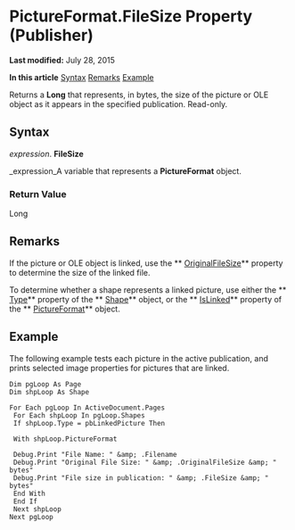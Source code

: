 
# PictureFormat.FileSize Property (Publisher)

 **Last modified:** July 28, 2015

 **In this article**
 [Syntax](#sectionSection0)
 [Remarks](#sectionSection1)
 [Example](#sectionSection2)


Returns a  **Long** that represents, in bytes, the size of the picture or OLE object as it appears in the specified publication. Read-only.


## Syntax
<a name="sectionSection0"> </a>

 _expression_. **FileSize**

 _expression_A variable that represents a  **PictureFormat** object.


### Return Value

Long


## Remarks
<a name="sectionSection1"> </a>

If the picture or OLE object is linked, use the  ** [OriginalFileSize](30704f2a-d739-7f14-d69a-73ab1f5ab8f3.md)** property to determine the size of the linked file.

To determine whether a shape represents a linked picture, use either the  ** [Type](bb712dd4-5d81-10e0-9b4c-4af6a09a3c71.md)** property of the ** [Shape](666cb7f0-62a8-f419-9838-007ef29506ee.md)** object, or the ** [IsLinked](2215cee8-864d-7228-8692-a428385d2be2.md)** property of the ** [PictureFormat](aa30ea9d-b91f-acdf-2e60-8a9f506f28b4.md)** object.


## Example
<a name="sectionSection2"> </a>

The following example tests each picture in the active publication, and prints selected image properties for pictures that are linked.


```
Dim pgLoop As Page 
Dim shpLoop As Shape 
 
For Each pgLoop In ActiveDocument.Pages 
 For Each shpLoop In pgLoop.Shapes 
 If shpLoop.Type = pbLinkedPicture Then 
 
 With shpLoop.PictureFormat 
 
 Debug.Print "File Name: " &amp; .Filename 
 Debug.Print "Original File Size: " &amp; .OriginalFileSize &amp; " bytes" 
 Debug.Print "File size in publication: " &amp; .FileSize &amp; " bytes" 
 End With 
 End If 
 Next shpLoop 
Next pgLoop 

```

